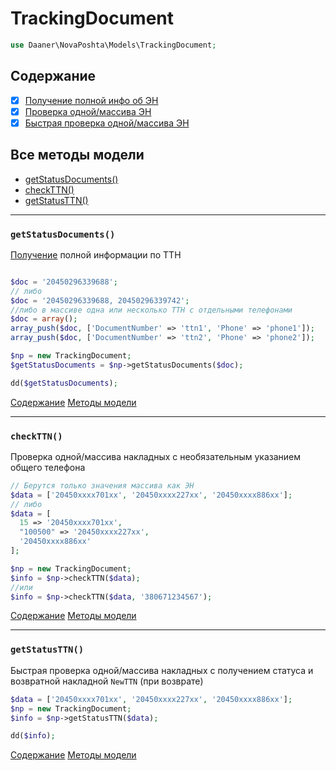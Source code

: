# TrackingDocument

```php
use Daaner\NovaPoshta\Models\TrackingDocument;
```

## Содержание
- [x] [Получение полной инфо об ЭН](TrackingDocument.md#getStatusDocuments)
- [x] [Проверка одной/массива ЭН](TrackingDocument.md#checkTTN)
- [x] [Быстрая проверка одной/массива ЭН](TrackingDocument.md#getStatusTTN)

## Все методы модели
- [getStatusDocuments()](#getStatusDocuments)
- [checkTTN()](#checkTTN)
- [getStatusTTN()](#getStatusTTN)

---

### `getStatusDocuments()`
[Получение](https://devcenter.novaposhta.ua/docs/services/556eef34a0fe4f02049c664e/operations/55702cbba0fe4f0cf4fc53ee) полной информации по ТТН
```php

$doc = '20450296339688';
// либо
$doc = '20450296339688, 20450296339742';
//либо в массиве одна или несколько ТТН с отдельными телефонами
$doc = array();
array_push($doc, ['DocumentNumber' => 'ttn1', 'Phone' => 'phone1']);
array_push($doc, ['DocumentNumber' => 'ttn2', 'Phone' => 'phone2']);

$np = new TrackingDocument;
$getStatusDocuments = $np->getStatusDocuments($doc);

dd($getStatusDocuments);
```
[Содержание](#Содержание) [Методы модели](#Все-методы-модели)
***


### `checkTTN()`
Проверка одной/массива накладных с необязательным указанием общего телефона
```php
// Берутся только значения массива как ЭН
$data = ['20450xxxx701xx', '20450xxxx227xx', '20450xxxx886xx'];
// либо
$data = [
  15 => '20450xxxx701xx',
  "100500" => '20450xxxx227xx',
  '20450xxxx886xx'
];

$np = new TrackingDocument;
$info = $np->checkTTN($data);
//или
$info = $np->checkTTN($data, '380671234567');
```
[Содержание](#Содержание) [Методы модели](#Все-методы-модели)
***


### `getStatusTTN()`
Быстрая проверка одной/массива накладных с получением статуса и возвратной накладной `NewTTN` (при возврате)
```php
$data = ['20450xxxx701xx', '20450xxxx227xx', '20450xxxx886xx'];
$np = new TrackingDocument;
$info = $np->getStatusTTN($data);

dd($info);
```
[Содержание](#Содержание) [Методы модели](#Все-методы-модели)

